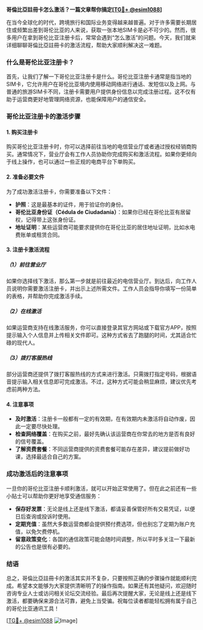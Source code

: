 **哥倫比亞註冊卡怎么激活？一篇文章帮你搞定[[TG💪+ @esim1088](https://t.me/s/esim1088)]**

在当今全球化的时代，跨境旅行和国际业务变得越来越普遍。对于许多需要长期居住或频繁出差到哥伦比亚的人来说，获取一张本地SIM卡是必不可少的。然而，很多用户在拿到哥伦比亚注册卡后，常常会遇到“怎么激活”的问题。今天，我们就来详细聊聊哥倫比亞註冊卡的激活流程，帮助大家顺利解决这一难题。

### 什么是哥伦比亚注册卡？

首先，让我们了解一下哥伦比亚注册卡是什么。哥伦比亚注册卡通常是指当地的SIM卡，它允许用户在哥伦比亚境内使用移动网络进行通话、发短信以及上网。与普通的旅游SIM卡不同，注册卡需要用户提供身份信息以完成注册过程。这不仅有助于运营商更好地管理网络资源，也能保障用户的通信安全。

### 哥伦比亚注册卡的激活步骤

#### 1. 购买注册卡

购买哥伦比亚注册卡时，你可以选择前往当地的电信营业厅或者通过授权经销商购买。通常情况下，营业厅会有工作人员协助你完成购买和激活流程。如果你更倾向于线上操作，也可以通过一些正规的电商平台下单购买。

#### 2. 准备必要文件

为了成功激活注册卡，你需要准备以下文件：

- **护照**：这是最基本的证件，用于验证你的身份。
- **哥伦比亚身份证（Cédula de Ciudadanía）**：如果你已经在哥伦比亚有居留权，记得带上这张身份证。
- **地址证明**：某些运营商可能要求提供你在哥伦比亚的居住地址证明，比如水电费账单或租赁合同。

#### 3. 注册卡激活流程

##### （1）前往营业厅

如果你选择线下激活，那么第一步就是前往最近的电信营业厅。到达后，向工作人员说明你需要激活注册卡，并出示上述所需文件。工作人员会指导你填写一份简单的表格，并帮助你完成激活手续。

##### （2）在线激活

如果运营商支持在线激活服务，你可以直接登录其官方网站或下载官方APP，按照提示输入个人信息并上传相关文件即可。这种方式省去了跑腿的时间，尤其适合忙碌的现代人。

##### （3）拨打客服热线

部分运营商还提供了拨打客服热线的方式来进行激活。只需拨打指定号码，根据语音提示输入相关信息即可完成激活。不过，这种方式可能会稍显麻烦，建议优先考虑前两种方法。

#### 4. 注意事项

- **及时激活**：注册卡一般都有一定的有效期，在有效期内未激活将自动作废，因此一定要尽快处理。
- **检查网络覆盖**：在购买之前，最好先确认该运营商在你常去的地方是否有良好的信号覆盖。
- **了解资费套餐**：不同运营商提供的资费套餐可能存在差异，建议提前做好功课，选择最适合自己的方案。

### 成功激活后的注意事项

一旦你的哥伦比亚注册卡顺利激活，就可以开始正常使用了。但在此之前还有一些小贴士可以帮助你更好地享受通信服务：

- **保存好发票**：无论是线上还是线下激活，都请妥善保管好所有交易凭证，以便日后查询或投诉时使用。
- **定期充值**：虽然大多数运营商都会提供预付费选项，但也别忘了定期为账户充值，以免欠费停机。
- **留意政策变化**：各国的通信政策可能会随时间调整，所以平时多关注一下最新的公告也是很有必要的。

### 结语

总之，哥倫比亞註冊卡的激活其实并不复杂，只要按照正确的步骤操作就能顺利完成。希望本文能够为大家提供清晰明了的操作指南。如果还有其他疑问，欢迎随时咨询专业人士或访问相关论坛交流经验。最后再次提醒大家，无论是线上还是线下激活，都要确保来源合法可靠，避免上当受骗。祝每位读者都能轻松拥有属于自己的哥伦比亚通讯工具！

[[TG💪+ @esim1088](https://t.me/s/esim1088) ![Image](https://i.postimg.cc/4NQfJmqS/Snipaste-2025-05-13-00-14-12.png)]